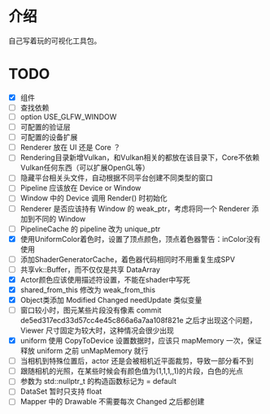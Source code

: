 # 介绍
自己写着玩的可视化工具包。

# TODO
- [x] 组件
- [ ] 查找依赖
- [ ] option USE_GLFW_WINDOW
- [ ] 可配置的验证层
- [ ] 可配置的设备扩展
- [ ] Renderer 放在 UI 还是 Core ？
- [ ] Rendering目录新增Vulkan，和Vulkan相关的都放在该目录下，Core不依赖Vulkan任何东西（可以扩展OpenGL等）
- [ ] 隐藏平台相关头文件，自动根据不同平台创建不同类型的窗口
- [ ] Pipeline 应该放在 Device or Window
- [ ] Window 中的 Device 调用 Render() 时初始化
- [ ] Renderer 是否应该持有 Window 的 weak_ptr，考虑将同一个 Renderer 添加到不同的 Window
- [ ] PipelineCache 的 pipeline 改为 unique_ptr
- [x] 使用UniformColor着色时，设置了顶点颜色，顶点着色器警告：inColor没有使用
- [ ] 添加ShaderGeneratorCache，着色器代码相同时不用重复生成SPV
- [ ] 共享vk::Buffer，而不仅仅是共享 DataArray
- [x] Actor颜色应该使用描述符设置，不能在shader中写死
- [x] shared_from_this 修改为 weak_from_this
- [x] Object类添加 Modified Changed needUpdate 类似变量
- [ ] 窗口较小时，图元某些片段没有像素 commit de5ed317ecd33d57cc4e45c866a6a7aa108f821e 之后才出现这个问题，Viewer 尺寸固定为较大时，这种情况会很少出现
- [x] uniform 使用 CopyToDevice 设置数据时，应该只 mapMemory 一次，保证释放 uniform 之前 unMapMemory 就行
- [ ] 当相机到特殊位置后，actor 还是会被相机近平面裁剪，导致一部分看不到
- [ ] 跟随相机的光照，在某些时候会有颜色值为(1,1,1,,1)的片段，白色的光点
- [ ] 参数为 std::nullptr_t 的构造函数标记为 = default
- [ ] DataSet 暂时只支持 float
- [ ] Mapper 中的 Drawable 不需要每次 Changed 之后都创建
